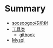 # Summary

* [soosoogoo技能树](README.md)
* [工具类](chapter1.md)
  * [gitbook](chapter1/gitbook.md)
* [Mysql](mysql.md)

